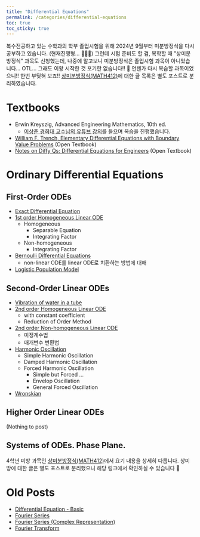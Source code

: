 ```yaml
---
title: "Differential Equations"
permalink: /categories/differential-equations
toc: true
toc_sticky: true
---
```


복수전공하고 있는 수학과의 학부 졸업시험을 위해 2024년 9월부터 미분방정식을 다시 공부하고 있습니다. (현재진행형... 🏃‍♂️‍➡️) 그런데 시험 준비도 할 겸, 복학할 때 "상미분방정식" 과목도 신청했는데, 나중에 알고보니 미분방정식은 졸업시험 과목이 아니었습니다... OTL... 그래도 이왕 시작한 것 포기란 없습니다!! 💪 언젠가 다시 복습할 과목이었으니!! 한번 부딪혀 보죠!! [상미분방정식(MATH412)](/categories/ordinary-differential-equations)에 대한 글 목록은 별도 포스트로 분리하였습니다.

# Textbooks

- Erwin Kreyszig, Advanced Engineering Mathematics, 10th ed.
  - [이상준 경희대 교수님의 유튜브 강의](https://www.youtube.com/playlist?list=PLaqQvlCBe8vJSkha_-G0uCV2c1aXTs8i9)를 들으며 복습을 진행했습니다.
- [William F. Trench, Elementary Differential Equations with Boundary Value Problems](https://digitalcommons.trinity.edu/mono/9/) (Open Textbook)
- [Notes on Diffy Qs: Differential Equations for Engineers](https://open.umn.edu/opentextbooks/textbooks/notes-on-diffy-qs-differential-equations-for-engineers) (Open Textbook)

# Ordinary Differential Equations

## First-Order ODEs

- [Exact Differential Equation](/2024/09/10/exact-differential-equation/)
- [1st order Homogeneous Linear ODE](/2024/09/11/1st-order-homogeneous-linear-ode/)
  - Homogeneous
    - Separable Equation
    - Integrating Factor
  - Non-homogeneous
    - Integrating Factor
- [Bernoulli Differential Equations](/2024/09/12/bernoulli-differential-equations/)
  - non-linear ODE를 linear ODE로 치환하는 방법에 대해
- [Logistic Population Model](/2024/09/24/logistic-population-model/)


## Second-Order Linear ODEs

- [Vibration of water in a tube](/2024/09/23/vibrating-u-shape-tube/)
- [2nd order Homogeneous Linear ODE](/2024/09/30/2nd-order-homogeneous-lienar-ode/)
  - with constant coefficient
  - Reduction of Order Method
- [2nd order Non-homogeneous Linear ODE](/2024/10/01/2nd-order-non-homogeneous-linear-ode/)
  - 미정계수법
  - 매개변수 변환법
- [Harmonic Oscillation](/2024/11/12/harmonic-oscillation/)
  - Simple Harmonic Oscillation
  - Damped Harmonic Oscillation
  - Forced Harmonic Oscillation
    - Simple but Forced ...
    - Envelop Oscillation
    - General Forced Oscillation
- [Wronskian](/2024/10/09/wronskian/)

## Higher Order Linear ODEs

(Nothing to post)

## Systems of ODEs. Phase Plane.

4학년 미방 과목인 [상미분방정식(MATH412)](/categories/ordinary-differential-equations)에서 요기 내용을 상세히 다룹니다. 상미방에 대한 글은 별도 포스트로 분리했으니 해당 링크에서 확인하실 수 있습니다 🙂


# Old Posts

- [Differential Equation - Basic](/2021/03/29/differential-equation-basic/)
- [Fourier Series](/2021/06/08/fourier-series/)
- [Fourier Series (Complex Representation)](/2021/06/09/fourier-series-complex-representation/)
- [Fourier Transform](/2021/06/10/fourier-transform/)
